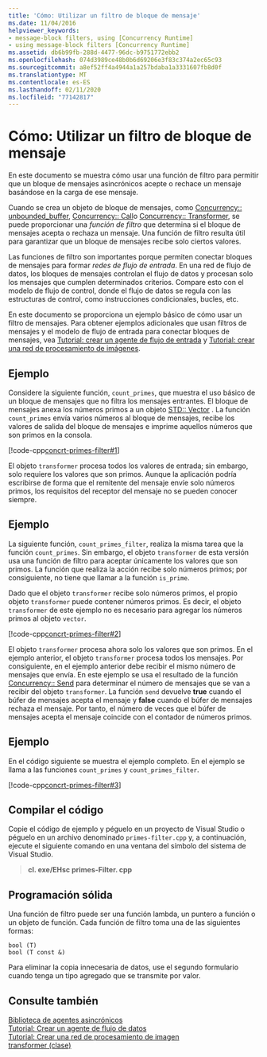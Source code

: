 ```yaml
---
title: 'Cómo: Utilizar un filtro de bloque de mensaje'
ms.date: 11/04/2016
helpviewer_keywords:
- message-block filters, using [Concurrency Runtime]
- using message-block filters [Concurrency Runtime]
ms.assetid: db6b99fb-288d-4477-96dc-b9751772ebb2
ms.openlocfilehash: 074d3989ce48b0b6d69206e3f83c374a2ec65c93
ms.sourcegitcommit: a8ef52ff4a4944a1a257bdaba1a3331607fb8d0f
ms.translationtype: MT
ms.contentlocale: es-ES
ms.lasthandoff: 02/11/2020
ms.locfileid: "77142817"
---
```

# <a name="how-to-use-a-message-block-filter"></a>Cómo: Utilizar un filtro de bloque de mensaje

En este documento se muestra cómo usar una función de filtro para permitir que un bloque de mensajes asincrónicos acepte o rechace un mensaje basándose en la carga de ese mensaje.

Cuando se crea un objeto de bloque de mensajes, como [Concurrency:: unbounded_buffer](reference/unbounded-buffer-class.md), [Concurrency:: Call](../../parallel/concrt/reference/call-class.md)o [Concurrency:: Transformer](../../parallel/concrt/reference/transformer-class.md), se puede proporcionar una *función de filtro* que determina si el bloque de mensajes acepta o rechaza un mensaje. Una función de filtro resulta útil para garantizar que un bloque de mensajes recibe solo ciertos valores.

Las funciones de filtro son importantes porque permiten conectar bloques de mensajes para formar *redes de flujo de entrada*. En una red de flujo de datos, los bloques de mensajes controlan el flujo de datos y procesan solo los mensajes que cumplen determinados criterios. Compare esto con el modelo de flujo de control, donde el flujo de datos se regula con las estructuras de control, como instrucciones condicionales, bucles, etc.

En este documento se proporciona un ejemplo básico de cómo usar un filtro de mensajes. Para obtener ejemplos adicionales que usan filtros de mensajes y el modelo de flujo de entrada para conectar bloques de mensajes, vea [Tutorial: crear un agente de flujo de entrada](../../parallel/concrt/walkthrough-creating-a-dataflow-agent.md) y [Tutorial: crear una red de procesamiento de imágenes](../../parallel/concrt/walkthrough-creating-an-image-processing-network.md).

## <a name="example"></a>Ejemplo

Considere la siguiente función, `count_primes`, que muestra el uso básico de un bloque de mensajes que no filtra los mensajes entrantes. El bloque de mensajes anexa los números primos a un objeto [STD:: Vector](../../standard-library/vector-class.md) . La función `count_primes` envía varios números al bloque de mensajes, recibe los valores de salida del bloque de mensajes e imprime aquellos números que son primos en la consola.

[!code-cpp[concrt-primes-filter#1](../../parallel/concrt/codesnippet/cpp/how-to-use-a-message-block-filter_1.cpp)]

El objeto `transformer` procesa todos los valores de entrada; sin embargo, solo requiere los valores que son primos. Aunque la aplicación podría escribirse de forma que el remitente del mensaje envíe solo números primos, los requisitos del receptor del mensaje no se pueden conocer siempre.

## <a name="example"></a>Ejemplo

La siguiente función, `count_primes_filter`, realiza la misma tarea que la función `count_primes`. Sin embargo, el objeto `transformer` de esta versión usa una función de filtro para aceptar únicamente los valores que son primos. La función que realiza la acción recibe solo números primos; por consiguiente, no tiene que llamar a la función `is_prime`.

Dado que el objeto `transformer` recibe solo números primos, el propio objeto `transformer` puede contener números primos. Es decir, el objeto `transformer` de este ejemplo no es necesario para agregar los números primos al objeto `vector`.

[!code-cpp[concrt-primes-filter#2](../../parallel/concrt/codesnippet/cpp/how-to-use-a-message-block-filter_2.cpp)]

El objeto `transformer` procesa ahora solo los valores que son primos. En el ejemplo anterior, el objeto `transformer` procesa todos los mensajes. Por consiguiente, en el ejemplo anterior debe recibir el mismo número de mensajes que envía. En este ejemplo se usa el resultado de la función [Concurrency:: Send](reference/concurrency-namespace-functions.md#send) para determinar el número de mensajes que se van a recibir del objeto `transformer`. La función `send` devuelve **true** cuando el búfer de mensajes acepta el mensaje y **false** cuando el búfer de mensajes rechaza el mensaje. Por tanto, el número de veces que el búfer de mensajes acepta el mensaje coincide con el contador de números primos.

## <a name="example"></a>Ejemplo

En el código siguiente se muestra el ejemplo completo. En el ejemplo se llama a las funciones `count_primes` y `count_primes_filter`.

[!code-cpp[concrt-primes-filter#3](../../parallel/concrt/codesnippet/cpp/how-to-use-a-message-block-filter_3.cpp)]

## <a name="compiling-the-code"></a>Compilar el código

Copie el código de ejemplo y péguelo en un proyecto de Visual Studio o péguelo en un archivo denominado `primes-filter.cpp` y, a continuación, ejecute el siguiente comando en una ventana del símbolo del sistema de Visual Studio.

> **cl. exe/EHsc primes-Filter. cpp**

## <a name="robust-programming"></a>Programación sólida

Una función de filtro puede ser una función lambda, un puntero a función o un objeto de función. Cada función de filtro toma una de las siguientes formas:

```Output
bool (T)
bool (T const &)
```

Para eliminar la copia innecesaria de datos, use el segundo formulario cuando tenga un tipo agregado que se transmite por valor.

## <a name="see-also"></a>Consulte también

[Biblioteca de agentes asincrónicos](../../parallel/concrt/asynchronous-agents-library.md)<br/>
[Tutorial: Crear un agente de flujo de datos](../../parallel/concrt/walkthrough-creating-a-dataflow-agent.md)<br/>
[Tutorial: Crear una red de procesamiento de imagen](../../parallel/concrt/walkthrough-creating-an-image-processing-network.md)<br/>
[transformer (clase)](../../parallel/concrt/reference/transformer-class.md)
